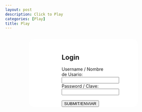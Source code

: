 ```yaml
---
layout: post
description: Click to Play
categories: [Play]
title: Play
---
```



<script src="http://ajax.googleapis.com/ajax/libs/jquery/1.7.1/jquery.min.js" type="text/javascript"></script>
<!--code for the login and registration forms that take username and password.-->
<body>
<style>
    #login {
        background: white;
        border-radius: 18px;
        margin-top: 5%;
        margin-bottom: 5%;
        margin-left: 15%;
        margin-right: 15%;
    }
    #register {
        background: white;
        border-radius: 18px;
        margin-top: 5%;
        margin-bottom: 5%;
        margin-left: 15%;
        margin-right: 15%;
    }
    #field grid {
        border-collapse: collapse;
        font-size: 150%;
        font-family: 'Courier New', monospace;
        font-weight: bold;
        display: inline-block;
    }
    #field table td {
        background-color: rgb(201, 255, 251);
        width: 30px;
        height: 30px;
        border: none;
        font-family: 'Courier New', monospace;
        min-height: 30px;
        border-radius:7px;
    }
    form{
        margin-top: 2em;
        margin-bottom: 2em;
        margin-left: auto;
        margin-right: auto;
        width: 10em
    }
</style>

<section id="minesweeper" style="display:none;">
    <div id="box">
         <h2>MINESWEEPER!</h2><hr><br><br>
            <div id="field"></div>
            <br>
          <div id="lost" style="display: none;">
            <h3>You got bombed!</h3>
            <button id="new-game-button" type="button" onclick="reload()">Start Again</button>
          </div>         
    </div>
</section>
<section id="login" style="display:block;">
<!-- Login form for Minesweeper game, set display to false after successful login-->
    <form>
        <br>
        <h2>Login</h2>
        <label for="user">Username / Nombre de Usario:</label><br>
        <input type="text" id="usr_login" name="user" value=""><br>
        <label for="pass">Password / Clave:</label><br>
        <input type="password" id="pwd_login" name="pass" value=""><br><br>
        <!--use a button instead of input-->
        <button id ="login_submit" type='button'>SUBMIT/ENVIAR</button>
        <script>
            $("#login_submit").click(function() {
                let usr = document.getElementById("usr_login").value;
                let pwd = document.getElementById("pwd_login").value;
                let auth_url = "https://frost.nighthawkcodescrums.gq/api/auth/" + usr + "/" + pwd + "/verify";
                const headers = {
                        method: 'GET', // *GET, POST, PUT, DELETE, etc.
                        mode: 'cors', // no-cors, *cors, same-origin
                        cache: 'default', // *default, no-cache, reload, force-cache, only-if-cached
                        credentials: 'omit', // include, *same-origin, omit
                        headers: {'Content-Type': 'application/json'},
                };
                var xhr = new XMLHttpRequest();
                xhr.open("GET", auth_url);

                xhr.onreadystatechange = function () {
                if (xhr.readyState === 4 && xhr.status == 200) {
                    let data = xhr.responseText;
                    console.log(data);
                    console.log(typeof data);
                    if (data == "true\n") {
                        document.getElementById("login").style.display = "none";
                        document.getElementById("register").style.display = "none";
                        document.getElementById("minesweeper").style.display = "block";
                    };
                }};
                xhr.send();
            });
        </script>
        
    </form>
    <br>
</section>

<section id="register" style="display:block;">
<!-- Registration form for Minesweeper game, set display to false after successful login-->
    <form method="POST">
        <h2>Register</h2>
        <label for="user">Username / Nombre de Usario:</label><br>
        <input type="text" id="rg_usr" name="user" value=""><br>
        <label for="pass">Password / Clave:</label><br>
        <input type="password" id="rg_pwd" name="pass" value=""><br><br>
        <button id ="registration_submit">SUBMIT/ENVIAR</button>
        <script>
                $("#registration_submit").click(function() {
                    let usr = document.getElementById("usr_login").value;
                    let pwd = document.getElementById("pwd_login").value;
                    let auth_url = "frost.nighthawkcodescrums.gq/api/auth/" + usr + "/" + pwd + "/register";
                    const headers = {
                        method: 'GET', // *GET, POST, PUT, DELETE, etc.
                        mode: 'cors', // no-cors, *cors, same-origin
                        cache: 'default', // *default, no-cache, reload, force-cache, only-if-cached
                        credentials: 'omit', // include, *same-origin, omit
                        headers: {'Content-Type': 'application/json'},
                        };
                    fetch(url, headers)
                        .then((response) => response.json())
                        .then((result) => {console.log('Success:', result);})
                        .catch((error) => {console.error('Error:', error);});
                });
        </script>
    </form>

</section>

<!--work in progress code for communicaton between frontend and backend.-->
<script>
    var components = {
    num_of_rows : 12,
    num_of_cols : 24,
    num_of_bombs : 55,
    bomb : '💣',
    alive : true,
    colors : {1: 'blue', 2: 'green', 3: 'red', 4: 'purple', 5: 'maroon', 6: 'turquoise', 7: 'black', 8: 'grey'}
    }

    function startGame() {
        components.bombs = placeBombs();
        document.getElementById('field').appendChild(createTable());
    }

    function placeBombs() {
        var i, rows = [];
        
        for (i=0; i<components.num_of_bombs; i++) {
            placeSingleBomb(rows);
        }
        return rows;
    } 

    function placeSingleBomb(bombs) {

        var nrow, ncol, row, col;
        nrow = Math.floor(Math.random() * components.num_of_rows);
        ncol = Math.floor(Math.random() * components.num_of_cols);
        row = bombs[nrow];
        
        if (!row) {
            row = [];
            bombs[nrow] = row;
        }
        
        col = row[ncol];
        
        if (!col) {
            row[ncol] = true;
            return
        } 
        else {
            placeSingleBomb(bombs);
        }
    }

    function cellID(i, j) {
        return 'cell-' + i + '-' + j;
    }

    function createTable() {
        var table, row, td, i, j;
        table = document.createElement('table');
        
        for (i=0; i<components.num_of_rows; i++) {
            row = document.createElement('tr');
            for (j=0; j<components.num_of_cols; j++) {
                td = document.createElement('td');
                td.id = cellID(i, j);
                row.appendChild(td);
                addCellListeners(td, i, j);
            }
            table.appendChild(row);
        }
        return table;
    }

    function addCellListeners(td, i, j) {
        td.addEventListener('mousedown', function(event) {
            if (!components.alive) {
                return;
            }
            components.mousewhiches += event.which;
            if (event.which === 3) {
                return;
            }
            if (this.flagged) {
                return;
            }
            this.style.backgroundColor = 'rgb(69, 193, 255)';
        });

        td.addEventListener('mouseup', function(event) {
        
            if (!components.alive) {
                return;
            }

            if (this.clicked && components.mousewhiches == 4) {
                performMassClick(this, i, j);
            }

            components.mousewhiches = 0;
            
            if (event.which === 3) {
            
                if (this.clicked) {
                    return;
                }
                if (this.flagged) {
                    this.flagged = false;
                    this.textContent = '';
                } else {
                    this.flagged = true;
                    this.textContent = components.flag;
                }

                event.preventDefault();
                event.stopPropagation();
            
                return false;
            } 
            else {
                handleCellClick(this, i, j);
            }
        });

        td.oncontextmenu = function() { 
            return false; 
        };
    }

    function handleCellClick(cell, i, j) {
        if (!components.alive) {
            return;
        }

        if (cell.flagged) {
            return;
        }

        cell.clicked = true;

        if (components.bombs[i][j]) {
            cell.style.color = 'red';
            cell.textContent = components.bomb;
            gameOver();
            
        }
        else {
            cell.style.backgroundColor = 'rgb(69, 193, 255)';
            num_of_bombs = adjacentBombs(i, j);
            if (num_of_bombs) {
                cell.style.color = components.colors[num_of_bombs];
                cell.textContent = num_of_bombs;
            } 
            else {
                clickAdjacentBombs(i, j);
            }
        }
    }

    function adjacentBombs(row, col) {
        var i, j, num_of_bombs;
        num_of_bombs = 0;

        for (i=-1; i<2; i++) {
            for (j=-1; j<2; j++) {
                if (components.bombs[row + i] && components.bombs[row + i][col + j]) {
                    num_of_bombs++;
                }
            }
        }
        return num_of_bombs;
    }

    function adjacentFlags(row, col) {
        var i, j, num_flags;
        num_flags = 0;

        for (i=-1; i<2; i++) {
            for (j=-1; j<2; j++) {
                cell = document.getElementById(cellID(row + i, col + j));
                if (!!cell && cell.flagged) {
                    num_flags++;
                }
            }
        }
        return num_flags;
    }

    function clickAdjacentBombs(row, col) {
        var i, j, cell;
        
        for (i=-1; i<2; i++) {
            for (j=-1; j<2; j++) {
                if (i === 0 && j === 0) {
                    continue;
                }
                cell = document.getElementById(cellID(row + i, col + j));
                if (!!cell && !cell.clicked && !cell.flagged) {
                    handleCellClick(cell, row + i, col + j);
                }
            }
        }
    }

    function performMassClick(cell, row, col) {
        if (adjacentFlags(row, col) === adjacentBombs(row, col)) {
            clickAdjacentBombs(row, col);
        }
    }

    function gameOver() {
        components.alive = false;
        document.getElementById('lost').style.display="block";
        
    }

    function reload(){
        window.location.reload();
    }

    window.addEventListener('load', function() {
        document.getElementById('lost').style.display="none";
        startGame();
    });
</script>

</body>